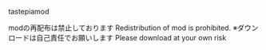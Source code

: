 tastepiamod

modの再配布は禁止しております Redistribution of mod is prohibited.
※ダウンロードは自己責任でお願いします Please download at your own risk
